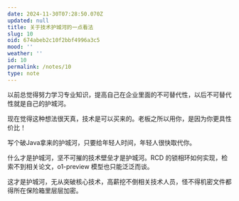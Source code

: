 ```yaml
---
date: 2024-11-30T07:28:50.070Z
updated: null
title: 关于技术护城河的一点看法
slug: 10
oid: 674abeb2c10f2bbf4996a3c5
mood: ''
weather: ''
id: 10
permalink: /notes/10
type: note
---
```



以前总觉得努力学习专业知识，提高自己在企业里面的不可替代性，以后不可替代性就是自己的护城河。

现在觉得这种想法很天真，技术是可以买来的。老板之所以用你，是因为你更具性价比！

写个破Java拿来的护城河，只要给年轻人时间，年轻人很快取代你。

什么才是护城河，坚不可摧的技术壁垒才是护城河。RCD 的锁相环如何实现，检索不到相关论文，o1-preview 模型也只能泛泛而谈。

这才是护城河，无从突破核心技术，高薪挖不倒相关技术人员，怪不得机密文件都得所在保险箱里层层加密。